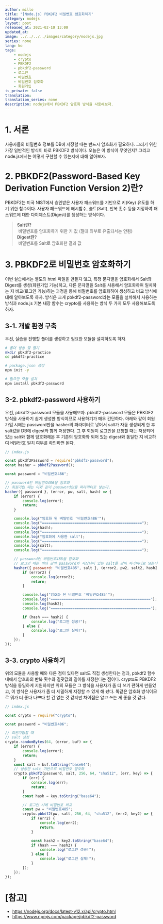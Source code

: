 ```yaml
---
author: millo
title: "[Node.js] PBKDF2 비밀번호 암호화하기"
category: nodejs
layout: post
released_at: 2021-02-10 13:00
updated_at:
image: ../../../../images/category/nodejs.jpg
series: none
lang: ko
tags:
    - nodejs
    - crypto
    - PBKDF2
    - pbkdf2-password
    - 로그인
    - 비밀번호
    - 비밀번호 암호화
    - 회원가입
is_private: false
translation:
translation_series: none
description: nodejs에서 PBKDF2 암호화 방식을 사용해보자.
---
```


# 1. 서론

사용자들의 비밀번호 정보를 DB에 저장할 때는 반드시 암호화가 필요하다. 그러기 위한 가장 일반적인 방식이 바로 PBKDF2 방식이다. 오늘은 이 방식이 무엇인지? 그리고 node.js에서는 어떻게 구현할 수 있는지에 대해 알아보자.

# 2. PBKDF2(Password-Based Key Derivation Function Version 2)란?

PBKDF2는 미국 NIST에서 승인받은 사용자 패스워드를 기반으로 키(Key) 유도를 하기 위한 함수이다. 사용자 패스워드에 해시함수, 솔트(Salt), 반복 횟수 등을 지정하여 패스워드에 대한 다이제스트(Digest)를 생성하는 방식이다.

> **Salt란?** <br /> &nbsp;비밀번호를 암호화하기 위한 키 값 (절대 외부로 유출되서는 안됨) <br /> **Digest란?** <br /> &nbsp;비밀번호를 Salt로 암호화한 결과 값

# 3. PBKDF2로 비밀번호 암호화하기

이번 실습에서는 별도의 html 파일을 만들지 않고, 특정 문자열을 암호화해서 Salt와 Digest를 생성(회원가입 기능)하고, 다른 문자열을 Salt를 사용해서 암호화하여 일치하는 지 비교(로그인 기능)하는 과정을 통해 비밀번호를 암호화하여 생성하고 비교 방식에 대해 알아보도록 하자. 방식은 크게 pbkdf2-password라는 모듈을 설치해서 사용하는 방식과 node.js 기본 내장 함수는 crypto를 사용하는 방식 두 가지 모두 사용해보도록 하자.

## 3-1. 개발 환경 구축

우선, 실습을 진행할 폴더를 생성하고 필요한 모듈을 설치하도록 하자.

```bash
# 폴더 생성 및 열기
mkdir pbkdf2-practice
cd pbkdf2-practice

# package.json 생성
npm init -y

# 필요한 모듈 설치
npm install pbkdf2-password
```

## 3-2. pbkdf2-password 사용하기

우선, pbkdf2-password 모듈을 사용해보자. pbkdf2-password 모듈은 PBKDF2 방식을 사용하기 쉽게 생성한 방식이므로 사용하기가 매우 간단하다. 아래와 같이 회원가입 시에는 password만을 hasher의 파라미터로 넣어서 salt가 자동 생성되게 한 후 salt값을 DB에 digest와 함께 저장한다. 그 후 회원이 로그인을 요청할 때는 저장되어 있는 salt와 함께 암호화해본 후 기존의 암호화와 되어 있는 digest와 동일한 지 비교하여 비밀번호 일치 여부를 확인하면 된다.

```js
// index.js

const pbkdf2Password = require("pbkdf2-password");
const hasher = pbkdf2Password();

const password = "비밀번호486";

// password인 비밀번호486을 암호화
// 회원가입 때는 이와 같이 password만을 파라미터로 넣는다.
hasher({ password }, (error, pw, salt, hash) => {
    if (error) {
        console.log(error);
        return;
    }

    console.log("암호화 된 비밀번호 '비밀번호486'");
    console.log("==============================================");
    console.log(hash);
    console.log("==============================================");
    console.log("암호화에 사용한 salt");
    console.log("==============================================");
    console.log(salt);
    console.log("==============================================");

    // password인 비밀번호485을 암호화
    // 로그인 때는 이와 같이 password와 저장되어 있는 salt를 같이 파라미터로 넣는다.
    hasher({ password: "비밀번호485", salt }, (error2, pw2, salt2, hash2) => {
        if (error2) {
            console.log(error2);
            return;
        }

        console.log("암호화 된 비밀번호 '비밀번호485'");
        console.log("==============================================");
        console.log(hash2);
        console.log("==============================================");

        if (hash === hash2) {
            console.log("로그인 성공!");
        } else {
            console.log("로그인 실패!");
        }
    });
});
```

## 3-3. crypto 사용하기

위의 모듈을 사용할 때와 다른 점이 있다면 salt도 직접 생성한다는 점과, pbkdf2 함수 내에서 암호화의 반복 횟수와 결괏값의 길이를 지정한다는 점이다. crypto도 PBKDF2 방식을 동일하게 지원하지만 위의 모듈은 그 방식을 사용자가 좀 더 쓰기 편하게 만들었고, 이 방식은 사용자가 좀 더 세밀하게 지정할 수 있게 해 놨다. 똑같은 암호화 방식이므로 뭐가 더 좋다 나쁘다 할 건 없는 것 같지만 차이점은 알고 쓰는 게 좋을 것 같다.

```js
// index.js

const crypto = require("crypto");

const password = "비밀번호486";

// 회원가입할 때
// salt 생성
crypto.randomBytes(64, (error, buf) => {
    if (error) {
        console.log(error);
        return;
    }
    const salt = buf.toString("base64");
    // 생성한 salt 기반으로 비밀번호 암호화
    crypto.pbkdf2(password, salt, 256, 64, "sha512", (err, key) => {
        if (err) {
            console.log(err);
            return;
        }
        const hash = key.toString("base64");

        // 로그인 시에 비밀번호 비교
        const pw = "비밀번호485";
        crypto.pbkdf2(pw, salt, 256, 64, "sha512", (err2, key2) => {
            if (err2) {
                console.log(err2);
                return;
            }

            const hash2 = key2.toString("base64");
            if (hash === hash2) {
                console.log("로그인 성공!");
            } else {
                console.log("로그인 실패!");
            }
        });
    });
});
```

# [참고]

-   https://nodejs.org/docs/latest-v12.x/api/crypto.html
-   https://www.npmjs.com/package/pbkdf2-password
